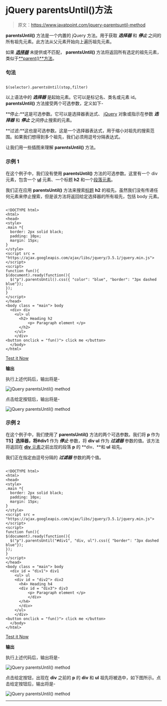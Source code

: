 # jQuery parentsUntil()方法

> 原文：<https://www.javatpoint.com/jquery-parentsuntil-method>

**parentsUntil()** 方法是一个内置的 jQuery 方法。用于获取 ***选择器*** 和 ***停止*** 之间的所有祖先元素。此方法从父元素开始向上遍历祖先元素。

如果 ***[选择器](https://www.javatpoint.com/jquery-selectors)*** 未提供或不匹配， **parentsUntil()** 方法将返回所有选定的祖先元素，类似于[**parent()**方法](jquery-parents-method)。

### 句法

```

$(selector).parentsUntil(stop,filter)

```

以上语法中的 ***选择器*** 是起始元素。它可以是标记名、类名或元素 id。 **parentsUntil()** 方法接受两个可选参数，定义如下-

**停止:**这是可选参数。它可以是选择器表达式、 [jQuery](https://www.javatpoint.com/jquery-tutorial) 对象或指示在参数 ***选择器*** 和 ***停止*** 之间停止搜索的元素。

**过滤:**这也是可选参数。这是一个选择器表达式，用于缩小对祖先的搜索范围。如果我们想得到多个祖先，我们必须用逗号分隔表达式。

让我们用一些插图来理解 **parentsUntil()** 方法。

### 示例 1

在这个例子中，我们没有使用 **parentsUntil()** 方法的可选参数。这里有一个 div 元素，包含一个 **[ul](https://www.javatpoint.com/html-unordered-list)** 元素、一个标题 **h2** 和一个[段落元素](https://www.javatpoint.com/html-paragraph)。

我们正在应用 **parentsUntil()** 方法来搜索[标题](https://www.javatpoint.com/html-heading) **h2** 的祖先。虽然我们没有传递任何元素来停止搜索，但是该方法将返回给定选择器的所有祖先，包括 body 元素。

```

<!DOCTYPE html>
<html>
<head>
<style>
.main *{ 
  border: 2px solid black;
  padding: 10px;
  margin: 15px;
}
</style>
<script src = "https://ajax.googleapis.com/ajax/libs/jquery/3.5.1/jquery.min.js"></script>
<script>
function fun(){
$(document).ready(function(){
  $("p").parentsUntil().css({ "color": "blue", "border": "3px dashed blue"});
});
}
</script>
</head>
<body class = "main"> body
  <div> div
    <ul> ul 
      <h2> Heading h2
          <p> Paragraph element </p>
      </h2>
    </ul>   
	</div>
<button onclick = "fun()"> click me </button>
  </body>
</html>

```

[Test it Now](https://www.javatpoint.com/oprweb/test.jsp?filename=jquery-parentsuntil-method1)

**输出**

执行上述代码后，输出将是-

![jQuery parentsUntil() method](img/322ea98ac5d2e3190cfdc8939a2adf33.png)

点击给定按钮后，输出将是-

![jQuery parentsUntil() method](img/5b7161cad7815eed72a1c378c8be7241.png)

### 示例 2

在这个例子中，我们使用了 **parentsUntil()** 方法的两个可选参数。我们将 **p** 作为**T5】选择器，将#div1** 作为 ***停止*** 参数，将 **div ul** 作为 ***过滤器*** 参数的值。该方法将返回在 [**div** 元素](https://www.javatpoint.com/html-div-tag)之前出现的段落 **p** 的 **div、**和 **ul** 祖先。

我们正在指定由逗号分隔的 ***过滤器*** 参数的两个值。

```

<!DOCTYPE html>
<html>
<head>
<style>
.main *{ 
  border: 2px solid black;
  padding: 10px;
  margin: 15px;
}
</style>
<script src = "https://ajax.googleapis.com/ajax/libs/jquery/3.5.1/jquery.min.js"> </script>
<script>
function fun(){
$(document).ready(function(){
  $("p").parentsUntil("#div1", "div, ul").css({ "border": "3px dashed blue"});
});
}
</script>
</head>
<body class = "main"> body
  <div id = "div1"> div1
    <ul> ul 
	<div id = "div2"> div2 
      <h4> Heading h4
	  <div id = "div3"> div3
          <p> Paragraph element </p>
		  </div>
      </h4>
	  </div>
    </ul>   
	</div>
<button onclick = "fun()"> click me </button>
  </body>
</html>

```

[Test it Now](https://www.javatpoint.com/oprweb/test.jsp?filename=jquery-parentsuntil-method2)

**输出**

执行上述代码后，输出将是-

![jQuery parentsUntil() method](img/752d97015631e72ab4c84ad743ba47ab.png)

点击给定按钮，出现在 **div** 之前的 **p** 的 **div** 和 **ul** 祖先将被选中，如下图所示。点击给定按钮后，输出将是-

![jQuery parentsUntil() method](img/4486f8b7149b60db8250bcdffeb362e0.png)

* * *